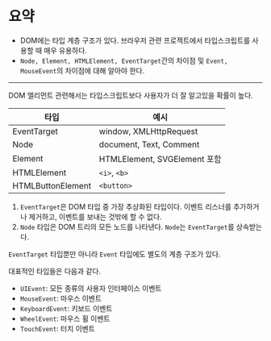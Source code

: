 # 요약

- DOM에는 타입 계층 구조가 있다. 브라우저 관련 프로젝트에서 타입스크립트를 사용할 때 매우 유용하다.
- `Node, Element, HTMLElement, EventTarget`간의 차이점 및 `Event, MouseEvent`의 차이점에 대해 알아야 한다.

---

DOM 엘리먼트 관련해서는 타입스크립트보다 사용자가 더 잘 알고있을 확률이 높다.

| 타입              | 예시                         |
| ----------------- | ---------------------------- |
| EventTarget       | window, XMLHttpRequest       |
| Node              | document, Text, Comment      |
| Element           | HTMLElement, SVGElement 포함 |
| HTMLElement       | `<i>`, `<b>`                 |
| HTMLButtonElement | `<button>`                   |

1. `EventTarget`은 DOM 타입 중 가장 추상화된 타입이다. 이벤트 리스너를 추가하거나 제거하고, 이벤트를 보내는 것밖에 할 수 없다.
2. `Node` 타입은 DOM 트리의 모든 노드를 나타낸다. `Node`는 `EventTarget`를 상속받는다.

`EventTarget` 타입뿐만 아니라 `Event` 타입에도 별도의 계층 구조가 있다.

대표적인 타입들은 다음과 같다.

- `UIEvent`: 모든 종류의 사용자 인터페이스 이벤트
- `MouseEvent`: 마우스 이벤트
- `KeyboardEvent`: 키보드 이벤트
- `WheelEvent`: 마우스 휠 이벤트
- `TouchEvent`: 터치 이벤트
